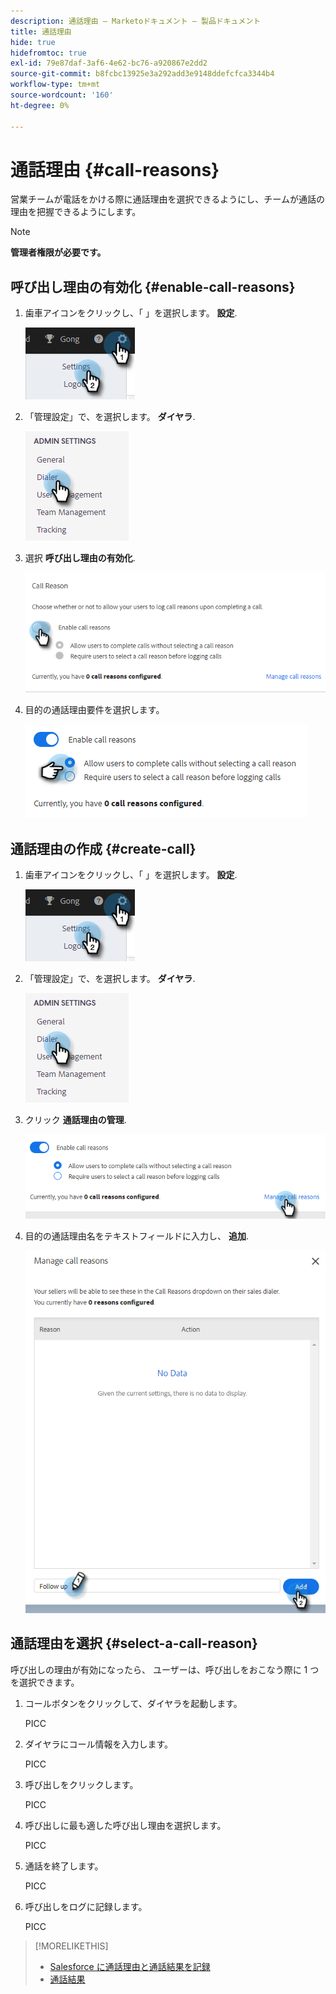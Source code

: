 ```yaml
---
description: 通話理由 — Marketoドキュメント — 製品ドキュメント
title: 通話理由
hide: true
hidefromtoc: true
exl-id: 79e87daf-3af6-4e62-bc76-a920867e2dd2
source-git-commit: b8fcbc13925e3a292add3e9148ddefcfca3344b4
workflow-type: tm+mt
source-wordcount: '160'
ht-degree: 0%

---
```


# 通話理由 {#call-reasons}

営業チームが電話をかける際に通話理由を選択できるようにし、チームが通話の理由を把握できるようにします。

>[!NOTE]
>
>**管理者権限が必要です。**

## 呼び出し理由の有効化 {#enable-call-reasons}

1. 歯車アイコンをクリックし、「 」を選択します。 **設定**.

   ![](assets/call-reasons-1.png)

1. 「管理設定」で、を選択します。 **ダイヤラ**.

   ![](assets/call-reasons-2.png)

1. 選択 **呼び出し理由の有効化**.

   ![](assets/call-reasons-3.png)

1. 目的の通話理由要件を選択します。

   ![](assets/call-reasons-4.png)

## 通話理由の作成 {#create-call}

1. 歯車アイコンをクリックし、「 」を選択します。 **設定**.

   ![](assets/call-reasons-5.png)

1. 「管理設定」で、を選択します。 **ダイヤラ**.

   ![](assets/call-reasons-6.png)

1. クリック **通話理由の管理**.

   ![](assets/call-reasons-7.png)

1. 目的の通話理由名をテキストフィールドに入力し、 **追加**.

   ![](assets/call-reasons-8.png)

## 通話理由を選択 {#select-a-call-reason}

呼び出しの理由が有効になったら、 ユーザーは、呼び出しをおこなう際に 1 つを選択できます。

1. コールボタンをクリックして、ダイヤラを起動します。

   PICC

1. ダイヤラにコール情報を入力します。

   PICC

1. 呼び出しをクリックします。

   PICC

1. 呼び出しに最も適した呼び出し理由を選択します。

   PICC

1. 通話を終了します。

   PICC

1. 呼び出しをログに記録します。

   PICC

>[!MORELIKETHIS]
>
>* [Salesforce に通話理由と通話結果を記録](/help/marketo/product-docs/marketo-sales-connect/phone/log-call-reasons-and-call-outcomes-to-salesforce.md)
>* [通話結果](/help/marketo/product-docs/marketo-sales-connect/phone/call-outcomes.md)

